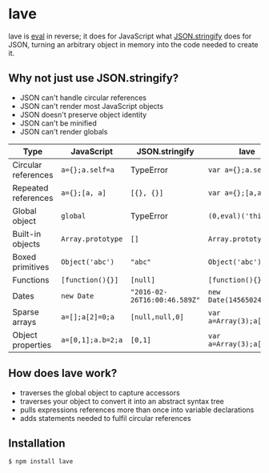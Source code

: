 # lave

lave is [eval][] in reverse; it does for JavaScript what [JSON.stringify][] does for JSON, turning an arbitrary object in memory into the code needed to create it.

## Why not just use JSON.stringify?

- JSON can't handle circular references
- JSON can't render most JavaScript objects
- JSON doesn't preserve object identity
- JSON can't be minified
- JSON can't render globals

Type                | JavaScript        | JSON.stringify               | lave
------------------- | ----------------- | ---------------------------- | -------------------------
Circular references | `a={};a.self=a`   | TypeError                    | `var a={};a.self=a;a`
Repeated references | `a={};[a, a]`     | `[{}, {}]`                   | `var a={};[a,a]`
Global object       | `global`          | TypeError                    | `(0,eval)('this')`
Built-in objects    | `Array.prototype` | `[]`                         | `Array.prototype`
Boxed primitives    | `Object('abc')`   | `"abc"`                      | `Object('abc')`
Functions           | `[function(){}]`  | `[null]`                     | `[function(){}]`
Dates               | `new Date`        | `"2016-02-26T16:00:46.589Z"` | `new Date(1456502446589)`
Sparse arrays       | `a=[];a[2]=0;a`   | `[null,null,0]`              | `var a=Array(3);a[2]=0`
Object properties   | `a=[0,1];a.b=2;a` | `[0,1]`                      | `var a=Array(3);a[2]=0`

## How does lave work?

- traverses the global object to capture accessors
- traverses your object to convert it into an abstract syntax tree
- pulls expressions references more than once into variable declarations
- adds statements needed to fulfil circular references

## Installation

    $ npm install lave

[eval]: https://developer.mozilla.org/en-US/docs/Web/JavaScript/Reference/Global_Objects/eval
[JSON.stringify]: https://developer.mozilla.org/en-US/docs/Web/JavaScript/Reference/Global_Objects/JSON/stringify